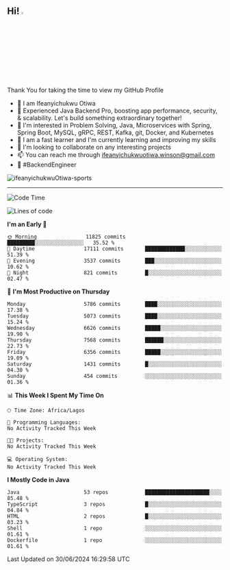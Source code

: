 <!-- BLOG-POST-LIST:START --><!-- BLOG-POST-LIST:END -->

## Hi! <img src="https://media.giphy.com/media/hvRJCLFzcasrR4ia7z/giphy.gif" width="4%"> 

Thank You for taking the time to view my GitHub Profile

- 👋 I am Ifeanyichukwu Otiwa
- 🚀 Experienced Java Backend Pro, boosting app performance, security, & scalability. Let's build something extraordinary together!
- 👀 I'm interested in Problem Solving, Java, Microservices with Spring, Spring Boot, MySQL, gRPC, REST, Kafka, git, Docker, and Kubernetes
- 🌱 I am a fast learner and I'm currently learning and improving my skills
- 💞️ I'm looking to collaborate on any interesting projects
- 📫 You can reach me through ifeanyichukwuotiwa.winson@gmail.com
- 🚀 #BackendEngineer

<p align="left" marginTop="10px"> <img src="https://komarev.com/ghpvc/?username=ifeanyichukwuOtiwa-sports&label=Profile%20views&color=0e75b6&style=for-the-badge" alt="ifeanyichukwuOtiwa-sports" /> </p>

***

<!--START_SECTION:waka-->
![Code Time](http://img.shields.io/badge/Code%20Time-2%2C611%20hrs%2044%20mins-blue)

![Lines of code](https://img.shields.io/badge/From%20Hello%20World%20I%27ve%20Written-8.9%20million%20lines%20of%20code-blue)

**I'm an Early 🐤** 

```text
🌞 Morning                11825 commits       █████████░░░░░░░░░░░░░░░░   35.52 % 
🌆 Daytime                17111 commits       █████████████░░░░░░░░░░░░   51.39 % 
🌃 Evening                3537 commits        ███░░░░░░░░░░░░░░░░░░░░░░   10.62 % 
🌙 Night                  821 commits         █░░░░░░░░░░░░░░░░░░░░░░░░   02.47 % 
```
📅 **I'm Most Productive on Thursday** 

```text
Monday                   5786 commits        ████░░░░░░░░░░░░░░░░░░░░░   17.38 % 
Tuesday                  5073 commits        ████░░░░░░░░░░░░░░░░░░░░░   15.24 % 
Wednesday                6626 commits        █████░░░░░░░░░░░░░░░░░░░░   19.90 % 
Thursday                 7568 commits        ██████░░░░░░░░░░░░░░░░░░░   22.73 % 
Friday                   6356 commits        █████░░░░░░░░░░░░░░░░░░░░   19.09 % 
Saturday                 1431 commits        █░░░░░░░░░░░░░░░░░░░░░░░░   04.30 % 
Sunday                   454 commits         ░░░░░░░░░░░░░░░░░░░░░░░░░   01.36 % 
```


📊 **This Week I Spent My Time On** 

```text
🕑︎ Time Zone: Africa/Lagos

💬 Programming Languages: 
No Activity Tracked This Week

🐱‍💻 Projects: 
No Activity Tracked This Week

💻 Operating System: 
No Activity Tracked This Week
```

**I Mostly Code in Java** 

```text
Java                     53 repos            █████████████████████░░░░   85.48 % 
TypeScript               3 repos             █░░░░░░░░░░░░░░░░░░░░░░░░   04.84 % 
HTML                     2 repos             █░░░░░░░░░░░░░░░░░░░░░░░░   03.23 % 
Shell                    1 repo              ░░░░░░░░░░░░░░░░░░░░░░░░░   01.61 % 
Dockerfile               1 repo              ░░░░░░░░░░░░░░░░░░░░░░░░░   01.61 % 
```




 Last Updated on 30/06/2024 16:29:58 UTC
<!--END_SECTION:waka-->

<!--
<p align="center">
![trophy](https://github-profile-trophy.vercel.app/?username=ifeanyichukwuOtiwa-sports&theme=onedark) (https://github.com/ryo-ma/github-profile-trophy)
</p>
-->

<!---
ifeanyi-otiwa/ifeanyi-otiwa is a ✨ special ✨ repository because its `README.md` (this file) appears on your GitHub profile.
You can click the Preview link to take a look at your changes.
--->
